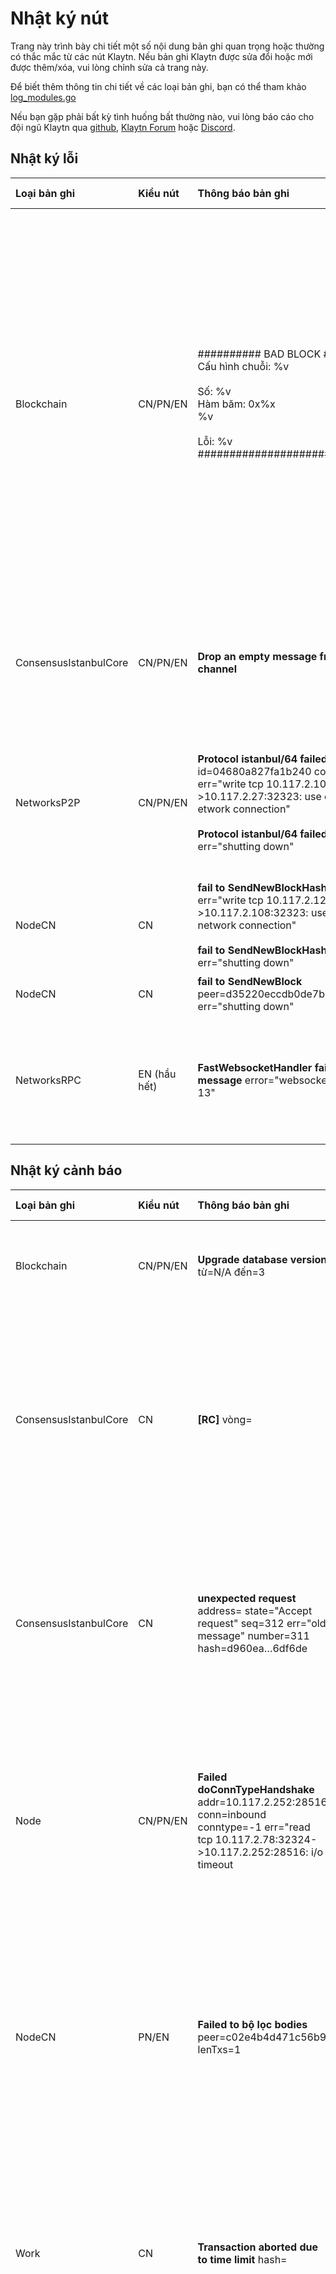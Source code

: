 # Nhật ký nút

Trang này trình bày chi tiết một số nội dung bản ghi quan trọng hoặc thường có thắc mắc từ các nút Klaytn.
Nếu bản ghi Klaytn được sửa đổi hoặc mới được thêm/xóa, vui lòng chỉnh sửa cả trang này.

Để biết thêm thông tin chi tiết về các loại bản ghi, bạn có thể tham khảo [log_modules.go](https://github.com/klaytn/klaytn/blob/dev/log/log_modules.go)

Nếu bạn gặp phải bất kỳ tình huống bất thường nào, vui lòng báo cáo cho đội ngũ Klaytn qua [github](https://github.com/klaytn/klaytn/issues), [Klaytn Forum](https://forum.klaytn.foundation/) hoặc [Discord](https://discord.io/KlaytnOfficial).

## Nhật ký lỗi

| Loại bản ghi          | Kiểu nút                        | Thông báo bản ghi                                                                                                                                                                                                        | Mô tả                                                                                                                                                                                                                                                                                                                                                       | Hướng dẫn đề xuất                                                                                                                                                                                                       |
| :-------------------- | :------------------------------ | :----------------------------------------------------------------------------------------------------------------------------------------------------------------------------------------------------------------------- | :---------------------------------------------------------------------------------------------------------------------------------------------------------------------------------------------------------------------------------------------------------------------------------------------------------------------------------------------------------- | :---------------------------------------------------------------------------------------------------------------------------------------------------------------------------------------------------------------------- |
| Blockchain            | CN/PN/EN                        | ########## BAD BLOCK #########<br/>Cấu hình chuỗi: %v<br/><br/>Số: %v<br/>Hàm băm: 0x%x<br/>%v<br/><br/>Lỗi: %v<br/>##############################                                                                       | Khối không hợp lệ phát sinh khi biên lai nhận được và kết quả thực thi không khớp nhau. Nếu một nút dừng lại với bản ghi khối không hợp lệ, có thể do hai lý do.  <br/> - Trường hợp 1. Cấu hình nút không chính xác, chẳng hạn như phiên bản nhị phân.  <br/> - Trường hợp 2. Mã có vấn đề. Rất có khả năng các nút khác cũng sẽ gặp phải vấn đề tương tự. | Đây là lỗi nghiêm trọng nên nếu bạn thấy bất kỳ khối không hợp lệ nào, vui lòng tạo báo cáo lỗi hoặc báo cáo cho kho lưu trữ Klaytn GitHub.                                                                             |
| ConsensusIstanbulCore | CN/PN/EN                        | **Drop an empty message from timeout channel**                                                                                                                                                                           | Lỗi này có nghĩa là thời gian chuyển vòng sẽ hết. Lỗi này được in nếu bộ đếm thời gian vô tình đóng lại.                                                                                                                                                                                                                                                    | Lỗi này có thể xảy ra khi trình tải xuống được khởi động.  <br/> kiểm tra xem bản ghi tiếp theo có được in không: `Block synchronisation started`.                                                                      |
| NetworksP2P           | CN/PN/EN                        | **Protocol istanbul/64 failed** id=04680a827fa1b240 conn=staticdial err="write tcp 10.117.2.105:34396->10.117.2.27:32323: use of closed etwork connection"<br/><br/> **Protocol istanbul/64 failed** err="shutting down" | Nhật ký này có thể được in nếu nút còn lại bị mất kết nối. Thông thường, tiếp theo sẽ là bản ghi `Disconnected a P2P Peer`.                                                                                                                                                                                                                                 | Kiểm tra xem máy ngang hàng bị mất kết nối có kết nối lại hay không. If it is not reconnected, check the network status or peer connection [admin_peers](../../../references/json-rpc/admin/peers) |
| NodeCN                | CN                              | **fail to SendNewBlockHashes** err="write tcp 10.117.2.124:24108->10.117.2.108:32323: use of closed network connection" <br/><br/> **fail to SendNewBlockHashes** err="shutting down"                                    | giống như lỗi `Protocol istanbul/64 failed`                                                                                                                                                                                                                                                                                                                 | giống như lỗi `Protocol istanbul/64 failed`                                                                                                                                                                             |
| NodeCN                | CN                              | **fail to SendNewBlock** peer=d35220eccdb0de7b err="shutting down"                                                                                                                                                       | giống như lỗi `Protocol istanbul/64 failed`                                                                                                                                                                                                                                                                                                                 | giống như lỗi `Protocol istanbul/64 failed`                                                                                                                                                                             |
| NetworksRPC           | EN (hầu hết) | **FastWebsocketHandler fail to upgrade message** error="websocket: version != 13"                                                                                                                                        | Vấn đề về phiên bản của kết nối WebSocket                                                                                                                                                                                                                                                                                                                   | Tiêu đề của yêu cầu phải chứa trường `Sec-Websocket-Version` với giá trị được đặt là 13. Có thể bạn chưa sử dụng máy khách Klaytn rpc.                                                                                  |

## Nhật ký cảnh báo

| Loại bản ghi          | Kiểu nút | Thông báo bản ghi                                                                                                                                                                              | Mô tả                                                                                                                                                                                                                                                                                           | Hướng dẫn đề xuất                                                                                                                                                                                                                                         |
| :-------------------- | :------- | :--------------------------------------------------------------------------------------------------------------------------------------------------------------------------------------------- | :---------------------------------------------------------------------------------------------------------------------------------------------------------------------------------------------------------------------------------------------------------------------------------------------- | :-------------------------------------------------------------------------------------------------------------------------------------------------------------------------------------------------------------------------------------------------------- |
| Blockchain            | CN/PN/EN | **Upgrade database version** từ=N/A đến=3                                                                                                                                                      | Lỗi này được ghi bản ghi vào thời điểm bắt đầu khởi động nút                                                                                                                                                                                                                                    | Bạn không cần xử lý lỗi này.                                                                                                                                                                                                                              |
| ConsensusIstanbulCore | CN       | **[RC]** vòng=                                                                                                                             | Nhật ký thay đổi vòng lặp được bắt đầu với thẻ [RC].                                                                                                                                                                                        | Nếu vòng lặp không kết thúc sau một hoặc hai vòng và tiếp tục tăng lên thì trước tiên nên phân tích trạng thái mạng hoặc kết nối máy ngang hàng.  peer connection check api: [admin_peers](../../../references/json-rpc/admin/peers) |
| ConsensusIstanbulCore | CN       | **unexpected request**  address= state="Accept request" seq=312 err="old message" number=311 hash=d960ea…6df6de                                                                                | Một người đề xuất đào một khối nhưng không thành công. Trong hầu hết các trường hợp, khối đó quá cũ để làm khối mới.                                                                                                                                                                            | Bạn không cần xử lý lỗi này.                                                                                                                                                                                                                              |
| Node                  | CN/PN/EN | **Failed doConnTypeHandshake** addr=10.117.2.252:28516 conn=inbound conntype=-1 err="read tcp 10.117.2.78:32324->10.117.2.252:28516: i/o timeout                                               | Bằng cách quay số, hai máy ngang hàng P2P thiết lập kết nối. Nhật ký này được in nếu thiết lập không thành công.                                                                                                                                                                                | Kiểm tra xem máy ngang hàng bị mất kết nối có kết nối lại hay không. If not, check the network status or peer connection  peer connection check api: [admin_peers](../../../references/json-rpc/admin/peers)                         |
| NodeCN                | PN/EN    | **Failed to bộ lọc bodies** peer=c02e4b4d471c56b9 lenTxs=1                                                                                                                                     | Một nút đã nhận được phần tiêu đề khối không mong muốn khi đang tiến hành tìm nạp (fetching).  - lenTxs: số lượng giao dịch không được yêu cầu                                                                                                                               | Bạn không cần xử lý lỗi này.                                                                                                                                                                                                                              |
| Work                  | CN       | **Transaction aborted due to time limit** hash=                                                                                                                                                | Thời gian thực thi khối khi đào không được vượt quá 250 mili giây, vì vậy giao dịch cuối cùng có thể bị hủy do giới hạn thời gian này.                                                                                                                                                          | Xác nhận rằng giao dịch đi vào khối.                                                                                                                                                                                                                      |
| Work                  | CN       | **Transaction failed, tài khoản skipped** hash=b1b26c...6b220a err="insufficient balance for transfer"<br/><br/>Error(trước v1.6.2)<br/>Warn(sau v1.6.2) | Khi không thể thực thi một giao dịch trong quá trình đào do không đủ số dư trong tài khoản `from` <br/>(Về mặt lý thuyết, lỗi này xảy ra khi số dư vẫn đủ vào thời điểm giao dịch được tạo và nhập vào txpool, nhưng lại không đủ vào thời điểm thực thi giao dịch thực tế.) | Kiểm tra xem số dư tài khoản `from` có thực sự không đủ hay không.                                                                                                                                                                                        |

## Nhật ký thông tin

Nhật ký `Info` chứa thông tin bổ sung để bạn biết thêm về trạng thái nút nên bạn không cần xử lý bản ghi cấp độ `Info`.

| Loại bản ghi   | Kiểu nút | Thông báo bản ghi                                                                                                                                                                                                                 | Mô tả                                                                                                                                                                                                                                                                                                                                                                                                                                                                                                                                                                                                                                                                                                                                                                                                                                                                                                                                                                     |
| :------------- | :------- | :-------------------------------------------------------------------------------------------------------------------------------------------------------------------------------------------------------------------------------- | :------------------------------------------------------------------------------------------------------------------------------------------------------------------------------------------------------------------------------------------------------------------------------------------------------------------------------------------------------------------------------------------------------------------------------------------------------------------------------------------------------------------------------------------------------------------------------------------------------------------------------------------------------------------------------------------------------------------------------------------------------------------------------------------------------------------------------------------------------------------------------------------------------------------------------------------------------------------------ |
| Blockchain     | CN/PN/EN | **Regenerated local transaction journal** transactions=0 tài khoảns=0                                                                                                                                                             | Khi tắt nút, các giao dịch cục bộ được ghi vào một tập tin (tên tập tin mặc định là transactions.rlp). Khi nút được khởi động lại với tập tin đã ghi bản ghi, các giao dịch cục bộ có thể được tạo lại dựa trên tập tin.  - transactions: số lượng giao dịch cục bộ được tạo lại.  - tài khoảns: số lượng tài khoản được tạo lại (==from)                                                                                                                                                                                                                                                                                                                                                                                                                                                                                                                                                                                           |
| Blockchain     | CN/PN/EN | **Inserted a new block** number=14 hash=13cbfc…f007fc txs=0 gas=0 elapsed=793.458µs  processTxs=167ns finalize=157.708µs validateState=7.542µs totalWrite=443.417µs trieWrite=256.667µs                                           | Nếu nút không phải là người đề xuất tại khối đó và đồng thuận thành công thì nút đó đã thực thi (== xác thực) khối. Nói cách khác, một khối được chèn vào.  - gas: tổng số lượng gas đã dùng trong quá trình thực hiện giao dịch.  Trường này thường được dùng khi kiểm thử mạng để tìm lượng gas đã sử dụng trên mỗi khối.                                                                                                                                                                                                                                                                                                                                                                                                                                                                                                                                                                                                                            |
| NetworksP2P    | CN/PN/EN | **[Dial] Add dial candidate from static nodes**  id=62a08a4b9f091c4b NodeType=0 ip=10.117.2.8 mainPort=32323 port=[32323] | Một mạng ngang hàng P2P mới được kết nối và đó là một nút tĩnh. Một nút được thêm thủ công bằng cách sử dụng api static-nodes.json hoặc addpeer được gọi là nút tĩnh. Nếu là mạng đa kênh, nó sử dụng hai cổng. vd. [32323, 32324].  - id: id mạng ngang hàng dst <br/> - NodeType: loại nút dst (cn,pn,en,bn) <br/> - ip: ip dst <br/> - mainPort: số cổng nghe TCP dst <br/> - port: số cổng nghe TCP dst bao gồm cả cổng chính và cổng phụ.                                                                                                                                                                                                                                                                                                                                                                                                                                                     |
| NetworksP2P    | CN/PN/EN | **Added a multichannel P2P Peer** id=28a6760472a078fb conn=staticdial peerID=28a6760472a078fb                                                                                                                                     | Một mạng ngang hàng mới được kết nối dưới dạng mạng ngang hàng đa kênh.  - id/peerID: id mạng ngang hàng nút của tôi <br/> - conn: kiểu kết nối <br/> - inbound: ai đó kết nối với tôi <br/> - staticdial: kết nối tĩnh, chẳng hạn như static-nodes.json hoặc addPeer <br/> - trusteddial: kết nối đang tin cậy, chẳng hạn như trust-nodes.json. luôn có thể kết nối lại và thiết lập ngay cả khi số lượng kết nối vượt quá giới hạn tối đa.                                                                                                                                                                                                                                                                                                                                                                                                                                                                                                                              |
| NetworksP2P    | CN/PN/EN | **Disconnected a multichannel P2P Peer** id=28a6760472a078fb conn=inbound    peerID=28a6760472a078fb peerName=Klaytn/v1.7.3+acae89350c/darwin-arm64/go1.18.1 err=EOF                                                              | Một mạng ngang hàng đa kênh bị ngắt kết nối.  - peerName: Hiển thị thông tin nút của tôi <br/> - err: Lý do dẫn đến kết nối bị ngắt                                                                                                                                                                                                                                                                                                                                                                                                                                                                                                                                                                                                                                                                                                                                                                                                                                       |
| NetworksP2P    | CN/PN/EN | **ProtocolManager.processConsensusMsg closed** id=28a6760472a078fb conn=inbound    PeerName=Klaytn/v1.7.3+acae89350c/darwin-arm64/go1.18.1                                                                                        | Khi một nút P2P bị ngắt kết nối, kênh thông báo đồng thuận giữa các nút cũng bị đóng.                                                                                                                                                                                                                                                                                                                                                                                                                                                                                                                                                                                                                                                                                                                                                                                                                                                                                     |
| StorageStateDB | CN/PN/EN | **Persisted trie from memory database** blockNum=23460 updated nodes=4 updated nodes size=499.00B time=539.959µs  gcnodes=68  gcsize=10.55kB gctime=226.499µs  livenodes=245 livesize=37.80kB                                     | Nhật ký này được in để thông báo cho bạn rằng cơ sở dữ liệu trie đã được ghi lại. Ở đây, ghi lại có nghĩa là lưu trữ những thay đổi của cơ sở dữ liệu flushing vào cơ sở dữ liệu thực tế.  Thao tác ghi lại được thực hiện định kỳ.  - Trường hợp 1. Nếu nút đó là một nút hoàn thiện, việc ghi lại trie được thực hiện cho mỗi 128 khối.  - Trường hợp 2. Nếu nút đó là một nút lưu trữ, việc ghi lại trie được thực hiện cho mỗi khối.  Thao tác ghi lại cũng có thể được thực hiện trong các trường hợp khác.  - , Thao tác ghi lại được thực hiện khi một nút bị tắt.  - Thao tác ghi lại được thực hiện khi kích thước bộ nhớ vượt quá giới hạn.  Lưu ý.  - gc là viết tắt của garbage collection (thu gom rác). Ở đây, thu gom rác có nghĩa là lưu trữ các thay đổi của nút trie vào cơ sở dữ liệu flushing.  - Một nút hoàn thiện lưu trữ thông tin của mỗi 128 chu kỳ và 128 khối mới nhất.  - Một nút lưu trữ lưu trữ thông tin của mỗi khối. |
| Work           | CN       | **Commit new mining work** number=14 hash=438ef7…68ca7f txs=0 elapsed=605.375µs commitTime=184.708µs finalizeTime=414.375µs                                                                                                       | Mỗi nút CN đào một khối để chuẩn bị cho việc thay đổi vòng lặp <br/>-số hiệu: số khối<br/> - hàm băm: hàm băm của khối (đây không phải là phiên bản cuối cùng) <br/> - txs: số lượng giao dịch trong khối<br/> - thời gian trôi qua: tổng thời gian đào khối (commitTime + finalizeTime)<br/> - commitTime: thời gian thực thi giao dịch trong khối<br/> - finalizeTime: thời gian hoàn thành khối                                                                                                                                                                                                                                                                                                                                                                                                                                                                                                                                  |
| Work           | CN       | **Successfully sealed new block** number=14 hash=13cbfc…f007fc                                                                                                                                                                    | [Chỉ Người đề xuất] Ghi đóng một khối mới thành công. Quá trình ghi đóng bao gồm các bước sau đây.  - Quá trình đồng thuận Ibft cho khối.  - Cập nhật dấu thời gian và chữ ký của khối                                                                                                                                                                                                                                                                                                                                                                                                                                                                                                                                                                                                                                                                                                                                |
| Work           | CN       | **Successfully wrote mined block** num=14 hash=13cbfc…f007fc txs=0 elapsed=617.709µs                                                                                                                                              | [Chỉ Người đề xuất] Nếu nút đó là một người đề xuất và quá trình đồng thuận thành công thì người đề xuất cần lưu trữ kết quả thực thi của khối vào cơ sở dữ liệu. Nhật ký này cho biết việc lưu trữ đã thành công.                                                                                                                                                                                                                                                                                                                                                                                                                                                                                                                                                                                                                                                                                                    |
| Work           | CN       | **Mining too far in the future** wait=1s                                                                                                                                                                                          | Để duy trì khoảng thời gian tạo khối 1 giây, nút sẽ ngủ trong thời gian "1s - thời gian tạo/lan truyền/ thực thi khối trước đó".  - wait: thời gian mà nút ngủ                                                                                                                                                                                                                                                                                                                                                                                                                                                                                                                                                                                                                                                                                                                                                                                                            |
| VM             | CN/PN/EN | **Returning since the addr is not a program tài khoản** addr=                                                                                                                                                                     | Ai đó đang cố gắng gọi một hợp đồng không tồn tại.  Lưu ý. Trong Klaytn, tài khoản chương trình tương đương với tài khoản hợp đồng.                                                                                                                                                                                                                                                                                                                                                                                                                                                                                                                                                                                                                                                                                                                                                                                                                                       |

